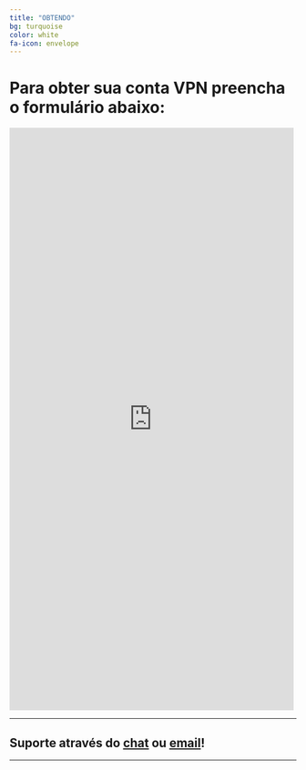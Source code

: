 ```yaml
---
title: "OBTENDO"
bg: turquoise
color: white
fa-icon: envelope
---
```


# Para obter sua conta VPN preencha o formulário abaixo:

<iframe frameborder="0" style="height:1024px;width:99%;border:none;" src='https://forms.zohopublic.com/wado/form/FormulrioparaobtersuacontaVPN/formperma/3tCdPPTHKUeqplQS03E0Fg_aQZBMEdQARMONJAT7eVw'></iframe>

***

## Suporte através do [chat](https://t.me/wallisonalves) ou [email](mailto:wallisonalvesvesdeoliveira@zoho.com)!

-------------------------
